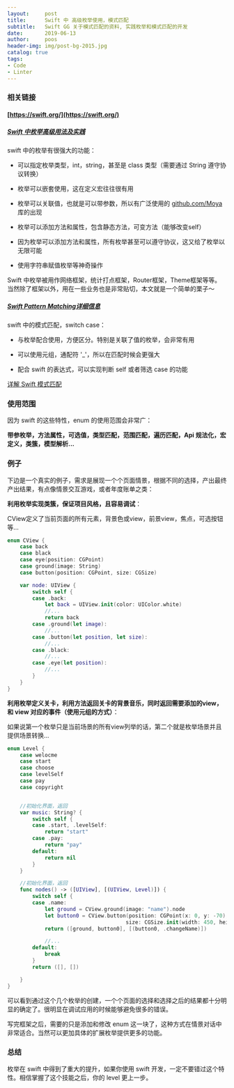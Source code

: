 ```yaml
---
layout:     post
title:      Swift 中 高级枚举使用，模式匹配
subtitle:   Swift GG 关于模式匹配的资料, 实践枚举和模式匹配的开发
date:       2019-06-13
author:     poos
header-img: img/post-bg-2015.jpg
catalog: true
tags:
- Code
- Linter
---
```


### 相关链接

#### [https://swift.org/](https://swift.org/)
##### [Swift 中枚举高级用法及实践](https://swift.gg/2015/11/20/advanced-practical-enum-examples/)

swift 中的枚举有很强大的功能：

- 可以指定枚举类型，int，string，甚至是 class 类型（需要通过 String 遵守协议转换）

- 枚举可以嵌套使用，这在定义宏往往很有用

- 枚举可以关联值，也就是可以带参数，所以有广泛使用的 [github.com/Moya](https://github.com/Moya/Moya) 库的出现

- 枚举可以添加方法和属性，包含静态方法，可变方法（能够改变self）

- 因为枚举可以添加方法和属性，所有枚举甚至可以遵守协议，这又给了枚举以无限可能

-  使用字符串赋值枚举等神奇操作

Swift 中枚举被用作网络框架，统计打点框架，Router框架，Theme框架等等。当然除了框架以外，用在一些业务也是非常贴切，本文就是一个简单的栗子～


##### [Swift Pattern Matching详细信息](http://appventure.me/2015/08/20/swift-pattern-matching-in-detail/)

swift 中的模式匹配，switch case：

- 与枚举配合使用，方便区分。特别是关联了值的枚举，会非常有用

- 可以使用元组，通配符 '_'，所以在匹配时候会更强大

- 配合 swift 的表达式，可以实现判断 self 或者筛选 case 的功能

[详解 Swift 模式匹配](https://swift.gg/2015/10/27/swift-pattern-matching-in-detail/)

### 使用范围

因为 swift 的这些特性，enum 的使用范围会非常广：


**带参枚举，方法属性，可选值，类型匹配，范围匹配，遍历匹配，Api 规法化，宏定义，类簇，模型解析...**


### 例子

下边是一个真实的例子，需求是展现一个个页面情景，根据不同的选择，产出最终产出结果，有点像情景交互游戏，或者年度账单之类：

**利用枚举实现类簇，保证项目风格，且容易调试**：

CView定义了当前页面的所有元素，背景色或view，前景view，焦点，可选按钮等...

```swift
enum CView {
    case back
    case black
    case eye(position: CGPoint)
    case ground(image: String)
    case button(position: CGPoint, size: CGSize)

    var node: UIView {
        switch self {
        case .back:
            let back = UIView.init(color: UIColor.white)
            //...
            return back
        case .ground(let image):
            //...
        case .button(let position, let size):
            //...
        case .black:
            //...
        case .eye(let position):
            //...
        }
    }
}
```


**利用枚举定义关卡，利用方法返回关卡的背景音乐，同时返回需要添加的view，和 view 对应的事件（使用元组的方式）**：

如果说第一个枚举只是当前场景的所有view列举的话，第二个就是枚举场景并且提供场景转换...

```swift
enum Level {
    case welocme
    case start
    case choose
    case levelSelf
    case pay
    case copyright


    //初始化界面，返回
    var music: String? {
        switch self {
        case .start, .levelSelf:
            return "start"
        case .pay:
            return "pay"
        default:
            return nil
        }
    }

    //初始化界面，返回
    func nodes() -> ([UIView], [(UIView, Level)]) {
        switch self {
        case .name:
            let ground = CView.ground(image: "name").node
            let button0 = CView.button(position: CGPoint(x: 0, y: -70),
                                      size: CGSize.init(width: 450, height: 100)).node
            return ([ground, button0], [(button0, .changeName)])

            //...
        default:
            break
        }
        return ([], [])

    }
}
```


可以看到通过这个几个枚举的创建，一个个页面的选择和选择之后的结果都十分明显的确定了。很明显在调试应用的时候能够避免很多的错误。


写完框架之后，需要的只是添加和修改 enum 这一块了，这种方式在情景对话中非常适合。当然可以更加具体的扩展枚举提供更多的功能。


### 总结

枚举在 swift 中得到了重大的提升，如果你使用 swift 开发，一定不要错过这个特性。相信掌握了这个技能之后，你的 level 更上一步。
